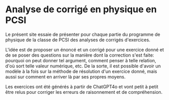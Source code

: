 # Analyse de corrigé en physique en PCSI

Le présent site essaie de présenter pour chaque partie du programme de physique de la classe de PCSI des analyses de corrigés d'exercices.

L'idée est de proposer un énoncé et un corrigé pour une exercice donné et de se poser des questions sur la manière dont la correction s'est faite: pourquoi on peut donner tel argument, comment penser à telle relation, d'où sort telle valeur numérique, etc. De la sorte, il est possible d'avoir un modèle à la fois sur la méthode de résolution d'un exercice donné, mais aussi sur comment en arriver là par ses propres moyens.

Les exercices ont été générés à partir de ChatGPT4o et vont petit à petit être relus pour corriger les erreurs de raisonnement et de compréhension.
